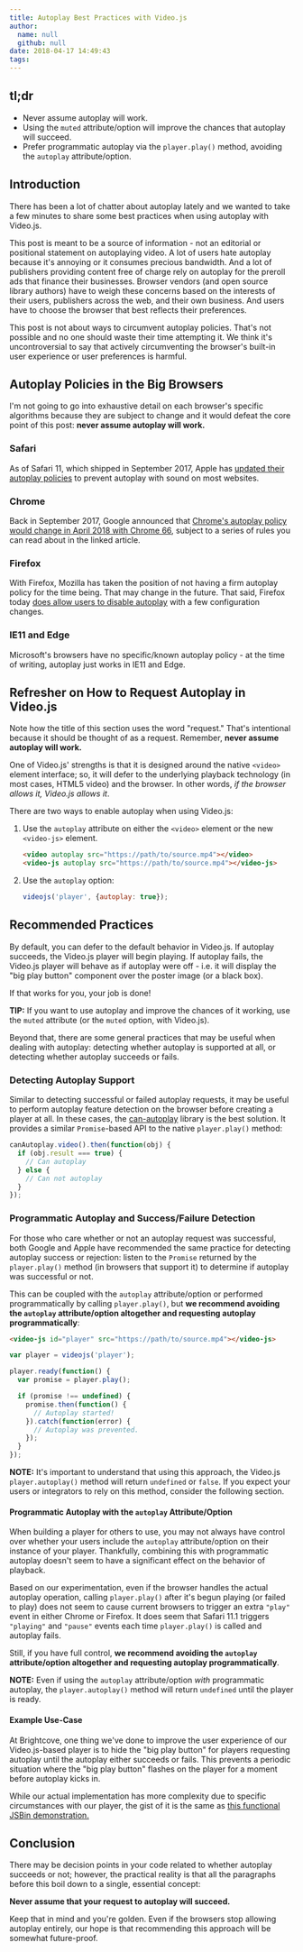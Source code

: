 ```yaml
---
title: Autoplay Best Practices with Video.js
author:
  name: null
  github: null
date: 2018-04-17 14:49:43
tags:
---
```



## tl;dr
* Never assume autoplay will work.
* Using the `muted` attribute/option will improve the chances that autoplay will succeed.
* Prefer programmatic autoplay via the `player.play()` method, avoiding the `autoplay` attribute/option.

## Introduction
There has been a lot of chatter about autoplay lately and we wanted to take a few minutes to share some best practices when using autoplay with Video.js.

This post is meant to be a source of information - not an editorial or positional statement on autoplaying video. A lot of users hate autoplay because it's annoying or it consumes precious bandwidth. And a lot of publishers providing content free of charge rely on autoplay for the preroll ads that finance their businesses. Browser vendors (and open source library authors) have to weigh these concerns based on the interests of their users, publishers across the web, and their own business. And users have to choose the browser that best reflects their preferences.

This post is not about ways to circumvent autoplay policies. That's not possible and no one should waste their time attempting it. We think it's uncontroversial to say that actively circumventing the browser's built-in user experience or user preferences is harmful.

## Autoplay Policies in the Big Browsers
I'm not going to go into exhaustive detail on each browser's specific algorithms because they are subject to change and it would defeat the core point of this post: **never assume autoplay will work.**

### Safari
As of Safari 11, which shipped in September 2017, Apple has [updated their autoplay policies](https://webkit.org/blog/7734/auto-play-policy-changes-for-macos/) to prevent autoplay with sound on most websites.

### Chrome
Back in September 2017, Google announced that [Chrome's autoplay policy would change in April 2018 with Chrome 66](https://developers.google.com/web/updates/2017/09/autoplay-policy-changes), subject to a series of rules you can read about in the linked article.

### Firefox
With Firefox, Mozilla has taken the position of not having a firm autoplay policy for the time being. That may change in the future. That said, Firefox today [does allow users to disable autoplay](https://support.mozilla.org/en-US/questions/1150702) with a few configuration changes.

### IE11 and Edge
Microsoft's browsers have no specific/known autoplay policy - at the time of writing, autoplay just works in IE11 and Edge.

## Refresher on How to Request Autoplay in Video.js
Note how the title of this section uses the word "request." That's intentional because it should be thought of as a request. Remember, **never assume autoplay will work.**

One of Video.js' strengths is that it is designed around the native `<video>` element interface; so, it will defer to the underlying playback technology (in most cases, HTML5 video) and the browser. In other words, _if the browser allows it, Video.js allows it_.

There are two ways to enable autoplay when using Video.js:

1. Use the `autoplay` attribute on either the `<video>` element or the new `<video-js>` element.
   
   ```html
   <video autoplay src="https://path/to/source.mp4"></video>
   <video-js autoplay src="https://path/to/source.mp4"></video-js>
   ```

1. Use the `autoplay` option:

   ```js
   videojs('player', {autoplay: true});
   ```

## Recommended Practices
By default, you can defer to the default behavior in Video.js. If autoplay succeeds, the Video.js player will begin playing. If autoplay fails, the Video.js player will behave as if autoplay were off - i.e. it will display the "big play button" component over the poster image (or a black box).

If that works for you, your job is done!

**TIP:** If you want to use autoplay and improve the chances of it working, use the `muted` attribute (or the `muted` option, with Video.js).

Beyond that, there are some general practices that may be useful when dealing with autoplay: detecting whether autoplay is supported at all, or detecting whether autoplay succeeds or fails.

### Detecting Autoplay Support
Similar to detecting successful or failed autoplay requests, it may be useful to perform autoplay feature detection on the browser before creating a player at all. In these cases, the [can-autoplay](https://github.com/video-dev/can-autoplay) library is the best solution. It provides a similar `Promise`-based API to the native `player.play()` method:

```js
canAutoplay.video().then(function(obj) {
  if (obj.result === true) {
    // Can autoplay
  } else {
    // Can not autoplay
  }
});
```

### Programmatic Autoplay and Success/Failure Detection
For those who care whether or not an autoplay request was successful, both Google and Apple have recommended the same practice for detecting autoplay success or rejection: listen to the `Promise` returned by the `player.play()` method (in browsers that support it) to determine if autoplay was successful or not.

This can be coupled with the `autoplay` attribute/option or performed programmatically by calling `player.play()`, but **we recommend avoiding the `autoplay` attribute/option altogether and requesting autoplay programmatically**:

```html
<video-js id="player" src="https://path/to/source.mp4"></video-js>
```

```js
var player = videojs('player');

player.ready(function() {
  var promise = player.play();

  if (promise !== undefined) {
    promise.then(function() {
      // Autoplay started!
    }).catch(function(error) {
      // Autoplay was prevented.
    });
  }
});
```

**NOTE:** It's important to understand that using this approach, the Video.js `player.autoplay()` method will return `undefined` or `false`. If you expect your users or integrators to rely on this method, consider the following section.

#### Programmatic Autoplay with the `autoplay` Attribute/Option
When building a player for others to use, you may not always have control over whether your users include the `autoplay` attribute/option on their instance of your player. Thankfully, combining this with programmatic autoplay doesn't seem to have a significant effect on the behavior of playback.

Based on our experimentation, even if the browser handles the actual autoplay operation, calling `player.play()` after it's begun playing (or failed to play) does not seem to cause current browsers to trigger an extra `"play"` event in either Chrome or Firefox. It does seem that Safari 11.1 triggers `"playing"` and `"pause"` events each time `player.play()` is called and autoplay fails.

Still, if you have full control, **we recommend avoiding the `autoplay` attribute/option altogether and requesting autoplay programmatically**.

**NOTE:** Even if using the `autoplay` attribute/option *with* programmatic autoplay, the `player.autoplay()` method will return `undefined` until the player is ready.

#### Example Use-Case
At Brightcove, one thing we've done to improve the user experience of our Video.js-based player is to hide the "big play button" for players requesting autoplay until the autoplay either succeeds or fails. This prevents a periodic situation where the "big play button" flashes on the player for a moment before autoplay kicks in.

While our actual implementation has more complexity due to specific circumstances with our player, the gist of it is the same as [this functional JSBin demonstration.](https://jsbin.com/quqodek/edit?html,js,output)

## Conclusion
There may be decision points in your code related to whether autoplay succeeds or not; however, the practical reality is that all the paragraphs before this boil down to a single, essential concept:

**Never assume that your request to autoplay will succeed.**

Keep that in mind and you're golden. Even if the browsers stop allowing autoplay entirely, our hope is that recommending this approach will be somewhat future-proof.
